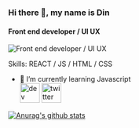 
### Hi there 👋, my name is Din
#### Front end developer / UI  UX 
![Front end developer / UI  UX ](https://images.pexels.com/photos/3801516/pexels-photo-3801516.jpeg?auto=compress&cs=tinysrgb&dpr=2&h=650&w=940)


Skills:  REACT / JS / HTML / CSS 

- 🌱 I’m currently learning Javascript  
[<img src='https://cdn.jsdelivr.net/npm/simple-icons@3.0.1/icons/dev-dot-to.svg' alt='dev' height='40'>](https://dev.to/@dinndev)  [<img src='https://cdn.jsdelivr.net/npm/simple-icons@3.0.1/icons/twitter.svg' alt='twitter' height='40'>](https://twitter.com/@dinndevv)  

[![Anurag's github stats](https://github-readme-stats.vercel.app/api?username=dinndev)](https://github.com/anuraghazra/github-readme-stats)



